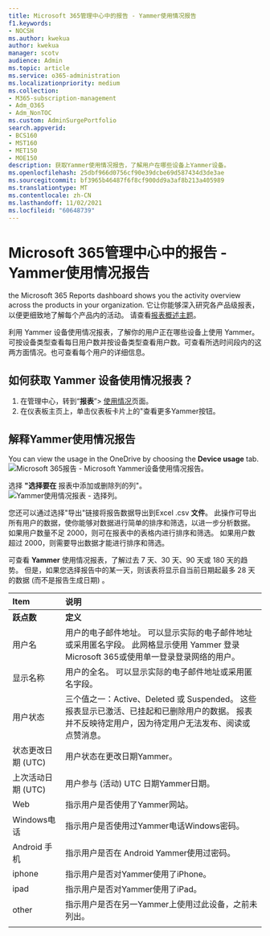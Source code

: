 ```yaml
---
title: Microsoft 365管理中心中的报告 - Yammer使用情况报告
f1.keywords:
- NOCSH
ms.author: kwekua
author: kwekua
manager: scotv
audience: Admin
ms.topic: article
ms.service: o365-administration
ms.localizationpriority: medium
ms.collection:
- M365-subscription-management
- Adm_O365
- Adm_NonTOC
ms.custom: AdminSurgePortfolio
search.appverid:
- BCS160
- MST160
- MET150
- MOE150
description: 获取Yammer使用情况报告，了解用户在哪些设备上Yammer设备。
ms.openlocfilehash: 25dbf966d0756cf90e39dcbe69d587434d3de3ae
ms.sourcegitcommit: bf3965b46487f6f8cf900dd9a3af8b213a405989
ms.translationtype: MT
ms.contentlocale: zh-CN
ms.lasthandoff: 11/02/2021
ms.locfileid: "60648739"
---
```

# <a name="microsoft-365-reports-in-the-admin-center---yammer-device-usage-report"></a>Microsoft 365管理中心中的报告 - Yammer使用情况报告

the Microsoft 365 Reports dashboard shows you the activity overview across the products in your organization. 它让你能够深入研究各产品级报表，以便更细致地了解每个产品内的活动。 请查看[报表概述主题](activity-reports.md)。
  
利用 Yammer 设备使用情况报表，了解你的用户正在哪些设备上使用 Yammer。可按设备类型查看每日用户数并按设备类型查看用户数。可查看所选时间段内的这两方面情况。也可查看每个用户的详细信息。
 
## <a name="how-do-i-get-to-the-yammer-device-usage-report"></a>如何获取 Yammer 设备使用情况报表？

1. 在管理中心，转到“**报表**”\> <a href="https://go.microsoft.com/fwlink/p/?linkid=2074756" target="_blank">使用情况</a>页面。 
2. 在仪表板主页上，单击仪表板卡片上的"查看更多Yammer按钮。
  
## <a name="interpret-the-yammer-device-usage-report"></a>解释Yammer使用情况报告

You can view the usage in the OneDrive by choosing the **Device usage** tab.<br/>![Microsoft 365报告 - Microsoft Yammer设备使用情况报告。](../../media/e21af4c0-0ad2-4485-8ab1-2f82d7dfa90e.png)

选择 **"选择要在** 报表中添加或删除列的列"。  <br/> ![Yammer使用情况报表 - 选择列。](../../media/fc1fc8db-e197-4878-85c7-7ba0d67b9379.png)

您还可以通过选择"导出"链接将报告数据导出到Excel .csv **文件**。 此操作可导出所有用户的数据，使你能够对数据进行简单的排序和筛选，以进一步分析数据。 如果用户数量不足 2000，则可在报表中的表格内进行排序和筛选。 如果用户数超过 2000，则需要导出数据才能进行排序和筛选。 

可查看 **Yammer** 使用情况报表，了解过去 7 天、30 天、90 天或 180 天的趋势。 但是，如果您选择报告中的某一天，则该表将显示自当前日期起最多 28 天的数据 (而不是报告生成日期) 。
  
|Item|说明|
|:-----|:-----|
|**跃点数**|**定义**|
|用户名  <br/> |用户的电子邮件地址。 可以显示实际的电子邮件地址或采用匿名字段。 此网格显示使用 Yammer 登录Microsoft 365或使用单一登录登录网络的用户。 <br/> |
|显示名称  <br/> |用户的全名。 可以显示实际的电子邮件地址或采用匿名字段。  <br/> |
|用户状态  <br/> |三个值之一：Active、Deleted 或 Suspended。 这些报表显示已激活、已挂起和已删除用户的数据。 报表并不反映待定用户，因为待定用户无法发布、阅读或点赞消息。   <br/> |
|状态更改日期 (UTC)   <br/> |用户状态在更改日期Yammer。  <br/> |
|上次活动日期 (UTC)   <br/> |用户参与 (活动) UTC 日期Yammer日期。  <br/> |
|Web  <br/> |指示用户是否使用了Yammer网站。  <br/> |
|Windows电话  <br/> | 指示用户是否使用过Yammer电话Windows密码。  <br/> |
|Android 手机  <br/> |指示用户是否在 Android Yammer使用过密码。 <br/>|
|iphone <br/> | 指示用户是否对Yammer使用了iPhone。  <br/> |
|ipad  <br/> |指示用户是否对Yammer使用了iPad。 <br/>|
|other  <br/> |指示用户是否在另一Yammer上使用过此设备，之前未列出。 <br/>|
|||